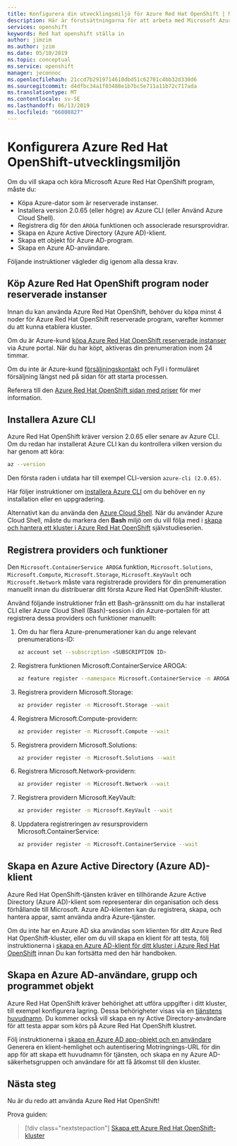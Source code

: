 ```yaml
---
title: Konfigurera din utvecklingsmiljö för Azure Red Hat OpenShift | Microsoft Docs
description: Här är förutsättningarna för att arbeta med Microsoft Azure Red Hat OpenShift.
services: openshift
keywords: Red hat openshift ställa in
author: jimzim
ms.author: jzim
ms.date: 05/10/2019
ms.topic: conceptual
ms.service: openshift
manager: jeconnoc
ms.openlocfilehash: 21ccd7b2919714610dbd51c62701c4bb32d330d6
ms.sourcegitcommit: d4dfbc34a1f03488e1b7bc5e711a11b72c717ada
ms.translationtype: MT
ms.contentlocale: sv-SE
ms.lasthandoff: 06/13/2019
ms.locfileid: "66808827"
---
```

# <a name="set-up-your-azure-red-hat-openshift-dev-environment"></a>Konfigurera Azure Red Hat OpenShift-utvecklingsmiljön

Om du vill skapa och köra Microsoft Azure Red Hat OpenShift program, måste du:

* Köpa Azure-dator som är reserverade instanser.
* Installera version 2.0.65 (eller högre) av Azure CLI (eller Använd Azure Cloud Shell).
* Registrera dig för den `AROGA` funktionen och associerade resursprovidrar.
* Skapa en Azure Active Directory (Azure AD)-klient.
* Skapa ett objekt för Azure AD-program.
* Skapa en Azure AD-användare.

Följande instruktioner vägleder dig igenom alla dessa krav.

## <a name="purchase-azure-red-hat-openshift-application-nodes-reserved-instances"></a>Köp Azure Red Hat OpenShift program noder reserverade instanser

Innan du kan använda Azure Red Hat OpenShift, behöver du köpa minst 4 noder för Azure Red Hat OpenShift reserverade program, varefter kommer du att kunna etablera kluster.

Om du är Azure-kund [köpa Azure Red Hat OpenShift reserverade instanser](https://aka.ms/openshift/buy) via Azure portal. När du har köpt, aktiveras din prenumeration inom 24 timmar.

Om du inte är Azure-kund [försäljningskontakt](https://aka.ms/openshift/contact-sales) och Fyll i formuläret försäljning längst ned på sidan för att starta processen.

Referera till den [Azure Red Hat OpenShift sidan med priser](https://aka.ms/openshift/pricing) för mer information.

## <a name="install-the-azure-cli"></a>Installera Azure CLI

Azure Red Hat OpenShift kräver version 2.0.65 eller senare av Azure CLI. Om du redan har installerat Azure CLI kan du kontrollera vilken version du har genom att köra:

```bash
az --version
```

Den första raden i utdata har till exempel CLI-version `azure-cli (2.0.65)`.

Här följer instruktioner om [installera Azure CLI](https://docs.microsoft.com/cli/azure/install-azure-cli?view=azure-cli-latest) om du behöver en ny installation eller en uppgradering.

Alternativt kan du använda den [Azure Cloud Shell](https://docs.microsoft.com/azure/cloud-shell/overview). När du använder Azure Cloud Shell, måste du markera den **Bash** miljö om du vill följa med i [skapa och hantera ett kluster i Azure Red Hat OpenShift](tutorial-create-cluster.md) självstudieserien.

## <a name="register-providers-and-features"></a>Registrera providers och funktioner

Den `Microsoft.ContainerService AROGA` funktion, `Microsoft.Solutions`, `Microsoft.Compute`, `Microsoft.Storage`, `Microsoft.KeyVault` och `Microsoft.Network` måste vara registrerade providers för din prenumeration manuellt innan du distribuerar ditt första Azure Red Hat OpenShift-kluster.

Använd följande instruktioner från ett Bash-gränssnitt om du har installerat CLI eller Azure Cloud Shell (Bash)-session i din Azure-portalen för att registrera dessa providers och funktioner manuellt:

1. Om du har flera Azure-prenumerationer kan du ange relevant prenumerations-ID:

    ```bash
    az account set --subscription <SUBSCRIPTION ID>
    ```

1. Registrera funktionen Microsoft.ContainerService AROGA:

    ```bash
    az feature register --namespace Microsoft.ContainerService -n AROGA
    ```

1. Registrera providern Microsoft.Storage:

    ```bash
    az provider register -n Microsoft.Storage --wait
    ```
    
1. Registrera Microsoft.Compute-providern:

    ```bash
    az provider register -n Microsoft.Compute --wait
    ```

1. Registrera providern Microsoft.Solutions:

    ```bash
    az provider register -n Microsoft.Solutions --wait
    ```

1. Registrera Microsoft.Network-providern:

    ```bash
    az provider register -n Microsoft.Network --wait
    ```

1. Registrera providern Microsoft.KeyVault:

    ```bash
    az provider register -n Microsoft.KeyVault --wait
    ```

1. Uppdatera registreringen av resursprovidern Microsoft.ContainerService:

    ```bash
    az provider register -n Microsoft.ContainerService --wait
    ```

## <a name="create-an-azure-active-directory-azure-ad-tenant"></a>Skapa en Azure Active Directory (Azure AD)-klient

Azure Red Hat OpenShift-tjänsten kräver en tillhörande Azure Active Directory (Azure AD)-klient som representerar din organisation och dess förhållande till Microsoft. Azure AD-klienten kan du registrera, skapa, och hantera appar, samt använda andra Azure-tjänster.

Om du inte har en Azure AD ska användas som klienten för ditt Azure Red Hat OpenShift-kluster, eller om du vill skapa en klient för att testa, följ instruktionerna i [skapa en Azure AD-klient för ditt kluster i Azure Red Hat OpenShift](howto-create-tenant.md) innan Du kan fortsätta med den här handboken.

## <a name="create-an-azure-ad-user-security-group-and-application-object"></a>Skapa en Azure AD-användare, grupp och programmet objekt

Azure Red Hat OpenShift kräver behörighet att utföra uppgifter i ditt kluster, till exempel konfigurera lagring. Dessa behörigheter visas via en [tjänstens huvudnamn](https://docs.microsoft.com/azure/active-directory/develop/app-objects-and-service-principals#service-principal-object). Du kommer också vill skapa en ny Active Directory-användare för att testa appar som körs på Azure Red Hat OpenShift klustret.

Följ instruktionerna i [skapa en Azure AD app-objekt och en användare](howto-aad-app-configuration.md) Generera en klient-hemlighet och autentisering Motringnings-URL för din app för att skapa ett huvudnamn för tjänsten, och skapa en ny Azure AD-säkerhetsgruppen och användare för att få åtkomst till den kluster.

## <a name="next-steps"></a>Nästa steg

Nu är du redo att använda Azure Red Hat OpenShift!

Prova guiden:
> [!div class="nextstepaction"]
> [Skapa ett Azure Red Hat OpenShift-kluster](tutorial-create-cluster.md)

[azure-cli-install]: https://docs.microsoft.com/cli/azure/install-azure-cli
